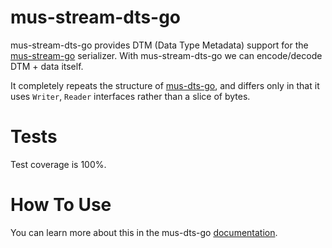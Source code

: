 # mus-stream-dts-go
mus-stream-dts-go provides DTM (Data Type Metadata) support for the 
[mus-stream-go](https://github.com/mus-format/mus-stream-go) serializer. With 
mus-stream-dts-go we can encode/decode DTM + data itself.

It completely repeats the structure of [mus-dts-go](https://github.com/mus-format/mus-dts-go), 
and differs only in that it uses `Writer`, `Reader` interfaces rather than а 
slice of bytes.

# Tests
Test coverage is 100%.

# How To Use
You can learn more about this in the mus-dts-go [documentation](https://github.com/mus-format/mus-dts-go).